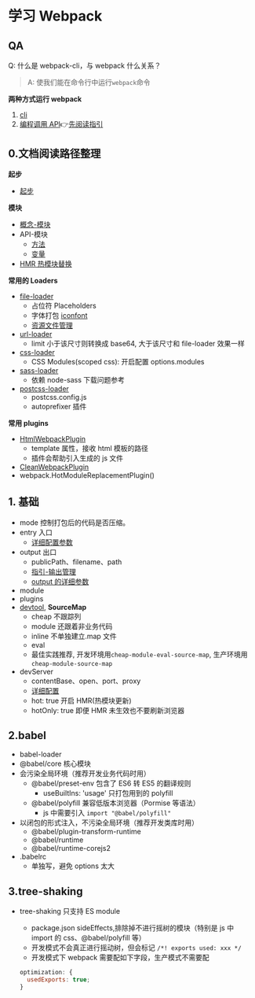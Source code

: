 # 学习 Webpack

## QA

Q: 什么是 webpack-cli，与 webpack 什么关系？

> A: 使我们能在命令行中运行`webpack`命令

**两种方式运行 webpack**

1. [cli](https://webpack.js.org/api/cli/)
2. [编程调用 API](https://webpack.js.org/api/node/)👉[先阅读指引](https://webpack.js.org/guides/development/)

## 0.文档阅读路径整理

**起步**

- [起步](https://webpack.js.org/guides/getting-started/)

**模块**

- [概念-模块](https://webpack.js.org/concepts/modules/)
- API-模块
  - [方法](https://webpack.js.org/api/module-methods/)
  - [变量](https://webpack.js.org/api/module-variables/)
- [HMR 热模块替换](https://webpack.js.org/guides/hot-module-replacement/)

**常用的 Loaders**

- [file-loader](https://webpack.js.org/loaders/file-loader/)
  - 占位符 Placeholders
  - 字体打包 [iconfont](https://www.iconfont.cn/)
  - [资源文件管理](https://webpack.js.org/guides/asset-management/)
- [url-loader](https://webpack.js.org/loaders/url-loader/)
  - limit 小于该尺寸则转换成 base64, 大于该尺寸和 file-loader 效果一样
- [css-loader](https://webpack.js.org/loaders/sass-loader/)
  - CSS Modules(scoped css): 开启配置 options.modules
- [sass-loader](https://webpack.js.org/loaders/sass-loader/)
  - 依赖 node-sass 下载问题参考
- [postcss-loader](https://webpack.js.org/loaders/postcss-loader/)
  - postcss.config.js
  - autoprefixer 插件

**常用 plugins**

- [HtmlWebpackPlugin](https://webpack.js.org/plugins/html-webpack-plugin/)
  - template 属性，接收 html 模板的路径
  - 插件会帮助引入生成的 js 文件
- [CleanWebpackPlugin](https://github.com/johnagan/clean-webpack-plugin/)
- webpack.HotModuleReplacementPlugin()

## 1. 基础

- mode 控制打包后的代码是否压缩。
- entry 入口
  - [详细配置参数](https://webpack.js.org/configuration/entry-context/)
- output 出口
  - publicPath、filename、path
  - [指引-输出管理](https://webpack.js.org/guides/output-management/)
  - [output 的详细参数](https://webpack.js.org/configuration/output/)
- module
- plugins
- [devtool](https://webpack.js.org/configuration/devtool/), **SourceMap**
  - cheap 不跟踪列
  - module 还跟着非业务代码
  - inline 不单独建立.map 文件
  - eval
  - 最佳实践推荐, 开发环境用`cheap-module-eval-source-map`, 生产环境用`cheap-module-source-map`
- devServer
  - contentBase、open、port、proxy
  - [详细配置](https://webpack.js.org/configuration/dev-server/)
  - hot: true 开启 HMR(热模块更新)
  - hotOnly: true 即便 HMR 未生效也不要刷新浏览器

## 2.babel

- babel-loader
- @babel/core 核心模块
- 会污染全局环境（推荐开发业务代码时用）
  - @babel/preset-env 包含了 ES6 转 ES5 的翻译规则
    - useBuiltIns: 'usage' 只打包用到的 polyfill
  - @babel/polyfill 兼容低版本浏览器（Pormise 等语法）
    - js 中需要引入 `import "@babel/polyfill"`
- 以闭包的形式注入，不污染全局环境（推荐开发类库时用）
  - @babel/plugin-transform-runtime
  - @babel/runtime
  - @babel/runtime-corejs2
- .babelrc
  - 单独写，避免 options 太大

## 3.tree-shaking

- tree-shaking 只支持 ES module

  - package.json sideEffects,排除掉不进行摇树的模块（特别是 js 中 import 的 css、@babel/polyfill 等）
  - 开发模式不会真正进行摇动树，但会标记 `/*! exports used: xxx */`
  - 开发模式下 webpack 需要配如下字段，生产模式不需要配

  ```js
  optimization: {
    usedExports: true;
  }
  ```
